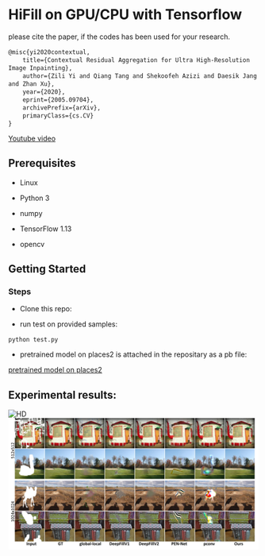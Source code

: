 
 # HiFill on GPU/CPU with Tensorflow

please cite the paper, if the codes has been used for your research.

```
@misc{yi2020contextual,
    title={Contextual Residual Aggregation for Ultra High-Resolution Image Inpainting},
    author={Zili Yi and Qiang Tang and Shekoofeh Azizi and Daesik Jang and Zhan Xu},
    year={2020},
    eprint={2005.09704},
    archivePrefix={arXiv},
    primaryClass={cs.CV}
}
```

<a href="https://www.youtube.com/watch?v=Q7mX5Bstv7U">Youtube video</a>


## Prerequisites

* Linux

* Python 3

* numpy

* TensorFlow 1.13

* opencv

## Getting Started
### Steps

* Clone this repo:

* run test on provided samples:

```
python test.py 
```

* pretrained model on places2 is attached in the repositary as a pb file:

<a href="https://github.com/Atlas200dk/sample-imageinpainting-HiFill/tree/master/GPU_CPU/pb">pretrained model on places2</a>

## Experimental results:

![HD](../imgs/hd.jpg?raw=true)
![compare](../imgs/compare.jpg?raw=true)


